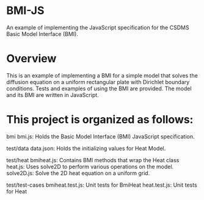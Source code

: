 # BMI-JS
An example of implementing the JavaScript specification for the CSDMS Basic Model Interface (BMI).

# Overview
This is an example of implementing a BMI for a simple model that solves the diffusion equation on a uniform rectangular plate with Dirichlet boundary conditions. Tests and examples of using the BMI are provided. The model and its BMI are written in JavaScript.

# This project is organized as follows:

bmi
bmi.js: Holds the Basic Model Interface (BMI) JavaScript specification.

test/data
data.json: Holds the initializing values for Heat Model.

test/heat
bmiheat.js: Contains BMI methods that wrap the Heat class
heat.js: Uses solve2D to perform various operations on the model.
solve2D.js: Solve the 2D heat equation on a uniform grid.

test/test-cases
bmiheat.test.js: Unit tests for BmiHeat
heat.test.js: Unit tests for Heat

